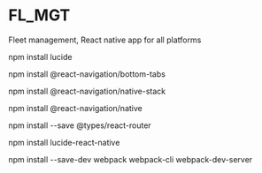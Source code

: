 # FL_MGT
Fleet management, React native app for all platforms

npm install lucide

npm install @react-navigation/bottom-tabs

npm install @react-navigation/native-stack

npm install @react-navigation/native

npm install --save @types/react-router

npm install lucide-react-native

npm install --save-dev webpack webpack-cli webpack-dev-server





